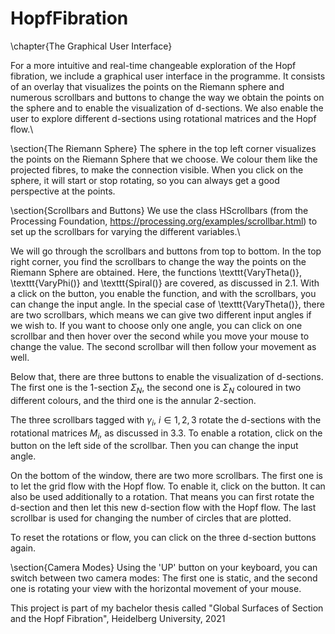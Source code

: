 # HopfFibration
\chapter{The Graphical User Interface}

For a more intuitive and real-time changeable exploration of the Hopf fibration, we include a graphical user interface in the programme. It consists of an overlay that visualizes the points on the Riemann sphere and numerous scrollbars and buttons to change the way we obtain the points on the sphere and to enable the visualization of d-sections. We also enable the user to explore different d-sections using rotational matrices and the Hopf flow.\\

\section{The Riemann Sphere}
The sphere in the top left corner visualizes the points on the Riemann Sphere that we choose. We colour them like the projected fibres, to make the connection visible. When you click on the sphere, it will start or stop rotating, so you can always get a good perspective at the points. 

\section{Scrollbars and Buttons}
We use the class HScrollbars (from the Processing Foundation, https://processing.org/examples/scrollbar.html) to set up the scrollbars for varying the different variables.\\

We will go through the scrollbars and buttons from top to bottom. In the top right corner, you find the scrollbars to change the way the points on the Riemann Sphere are obtained. Here, the functions \texttt{VaryTheta()}, \texttt{VaryPhi()} and \texttt{Spiral()} are covered, as discussed in 2.1. With a click on the button, you enable the function, and with the scrollbars, you can change the input angle. In the special case of \texttt{VaryTheta()}, there are two scrollbars, which means we can give two different input angles if we wish to. If you want to choose only one angle, you can click on one scrollbar and then hover over the second while you move your mouse to change the value. The second scrollbar will then follow your movement as well.

Below that, there are three buttons to enable the visualization of d-sections. The first one is the 1-section $\Sigma_N$, the second one is $\Sigma_N$ coloured in two different colours, and the third one is the annular 2-section. 

The three scrollbars tagged with $\gamma_i$, $i \in 1,2,3$ rotate the d-sections with the rotational matrices $M_i$, as discussed in 3.3. To enable a rotation, click on the button on the left side of the scrollbar. Then you can change the input angle.

On the bottom of the window, there are two more scrollbars. The first one is to let the grid flow with the Hopf flow. To enable it, click on the button. It can also be used additionally to a rotation. That means you can first rotate the d-section and then let this new d-section flow with the Hopf flow. 
The last scrollbar is used for changing the number of circles that are plotted.

To reset the rotations or flow, you can click on the three d-section buttons again.

\section{Camera Modes}
Using the 'UP' button on your keyboard, you can switch between two camera modes: The first one is static, and the second one is rotating your view with the horizontal movement of your mouse. 


This project is part of my bachelor thesis called "Global Surfaces of Section and the Hopf Fibration", Heidelberg University, 2021

